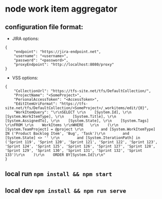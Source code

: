 # node work item aggregator

## configuration file format:

- JIRA options:

```
{
    "endpoint": "https://jira-endpoint.net",
    "username": "<username>",
    "password": "<password>",
    "proxyEndpoint": "http://localhost:8080/proxy"
}
```

- VSS options:

```
{
    "CollectionUrl": "https://tfs-site.net/tfs/DefaultCollection/",
    "ProjectName": "<SomeProject>",
    "PersonalAccessToken": "<AccessToken>",
    "EditItemUriFormat": "https://tfs-site.net/tfs/DefaultCollection/<SomeProject>/_workitems/edit/{0}",
    "WorkItemQuery": "\r\nSELECT \r\n    [System.Id], \r\n    [System.WorkItemType], \r\n    [System.Title], \r\n    [System.AssignedTo], \r\n    [System.State], \r\n    [System.Tags] \r\nFROM \r\n    WorkItems \r\nWHERE   \r\n    (\r\n        [System.TeamProject] = @project \r\n        and [System.WorkItemType] IN ('Product Backlog Item', 'Bug', 'Task')\r\n        and [System.State] <> '' \r\n        and [System.IterationPath] in ('Sprint 119', 'Sprint 120', 'Sprint 121', 'Sprint 122', 'Sprint 123', 'Sprint 124', 'Sprint 125', 'Sprint 126', 'Sprint 127', 'Sprint 128', 'Sprint 129', 'Sprint 130', 'Sprint 131', 'Sprint 132', 'Sprint 133')\r\n    )\r\n    ORDER BY[System.Id]\r\n"
}
```

## local run `npm install && npm start`

## local dev `npm install && npm run serve`
